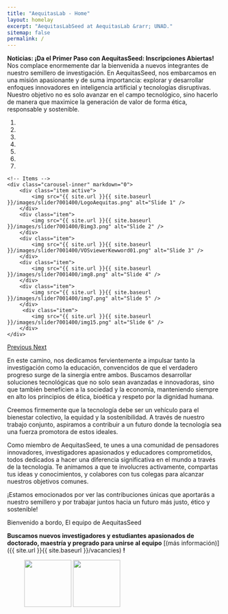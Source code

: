 ```yaml
---
title: "AequitasLab - Home"
layout: homelay
excerpt: "AequitasLabSeed at AequitasLab &rarr; UNAD."
sitemap: false
permalink: /
---
```


**Noticias: ¡Da el Primer Paso con AequitasSeed: Inscripciones Abiertas!** Nos complace enormemente dar la bienvenida a nuevos integrantes de nuestro semillero de investigación. En AequitasSeed, nos embarcamos en una misión apasionante y de suma importancia: explorar y desarrollar enfoques innovadores en inteligencia artificial y tecnologías disruptivas. Nuestro objetivo no es solo avanzar en el campo tecnológico, sino hacerlo de manera que maximice la generación de valor de forma ética, responsable y sostenible.


<div markdown="0" id="carousel" class="carousel slide" data-ride="carousel" data-interval="4000" data-pause="hover" >
    <!-- Menu -->
    <ol class="carousel-indicators">
        <li data-target="#carousel" data-slide-to="0" class="active"></li>
        <li data-target="#carousel" data-slide-to="1"></li>
        <li data-target="#carousel" data-slide-to="2"></li>
        <li data-target="#carousel" data-slide-to="3"></li>
        <li data-target="#carousel" data-slide-to="4"></li>
        <li data-target="#carousel" data-slide-to="5"></li>
        <li data-target="#carousel" data-slide-to="6"></li>
    </ol>

    <!-- Items -->
    <div class="carousel-inner" markdown="0">
        <div class="item active">
            <img src="{{ site.url }}{{ site.baseurl }}/images/slider7001400/LogoAequitas.png" alt="Slide 1" />
        </div>
        <div class="item">
            <img src="{{ site.url }}{{ site.baseurl }}/images/slider7001400/Bimg3.png" alt="Slide 2" />
        </div>
        <div class="item">
            <img src="{{ site.url }}{{ site.baseurl }}/images/slider7001400/VOSviewerKewword01.png" alt="Slide 3" />
        </div>
        <div class="item">
            <img src="{{ site.url }}{{ site.baseurl }}/images/slider7001400/img8.png" alt="Slide 4" />
        </div>
        <div class="item">
            <img src="{{ site.url }}{{ site.baseurl }}/images/slider7001400/img7.png" alt="Slide 5" />
        </div>       
         <div class="item">
            <img src="{{ site.url }}{{ site.baseurl }}/images/slider7001400/img15.png" alt="Slide 6" />
        </div>
    </div>
  <a class="left carousel-control" href="#carousel" role="button" data-slide="prev">
    <span class="glyphicon glyphicon-chevron-left" aria-hidden="true"></span>
    <span class="sr-only">Previous</span>
  </a>
  <a class="right carousel-control" href="#carousel" role="button" data-slide="next">
    <span class="glyphicon glyphicon-chevron-right" aria-hidden="true"></span>
    <span class="sr-only">Next</span>
  </a>
</div>


En este camino, nos dedicamos fervientemente a impulsar tanto la investigación como la educación, convencidos de que el verdadero progreso surge de la sinergia entre ambos. Buscamos desarrollar soluciones tecnológicas que no solo sean avanzadas e innovadoras, sino que también beneficien a la sociedad y la economía, manteniendo siempre en alto los principios de ética, bioética y respeto por la dignidad humana. 


Creemos firmemente que la tecnología debe ser un vehículo para el bienestar colectivo, la equidad y la sostenibilidad. A través de nuestro trabajo conjunto, aspiramos a contribuir a un futuro donde la tecnología sea una fuerza promotora de estos ideales.

Como miembro de AequitasSeed, te unes a una comunidad de pensadores innovadores, investigadores apasionados y educadores comprometidos, todos dedicados a hacer una diferencia significativa en el mundo a través de la tecnología. Te animamos a que te involucres activamente, compartas tus ideas y conocimientos, y colabores con tus colegas para alcanzar nuestros objetivos comunes. 

¡Estamos emocionados por ver las contribuciones únicas que aportarás a nuestro semillero y por trabajar juntos hacia un futuro más justo, ético y sostenible! 

Bienvenido a bordo,
El equipo de AequitasSeed

 **Buscamos nuevos investigadores y estudiantes apasionados de doctorado, maestría y pregrado para unirse al equipo** [(más información)]({{ site.url }}{{ site.baseurl }}/vacancies) **!**




<figure class="fourth">
  <img src="{{ site.url }}{{ site.baseurl }}/images/logopic/logo-unad-scaled.jpg" style="width: 110px">
  <img src="{{ site.url }}{{ site.baseurl }}/images/logopic/aequitaslab.png" style="width: 110px">
</figure>
